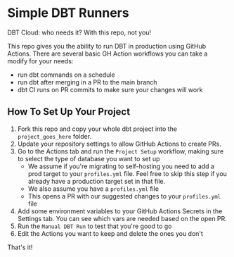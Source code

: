 # Simple DBT Runners

DBT Cloud: who needs it? With this repo, not you!

This repo gives you the ability to run DBT in production using GitHub Actions. There are several basic GH Action workflows you can take a modify for your needs: 

 - run dbt commands on a schedule
 - run dbt after merging in a PR to the main branch
 - dbt CI runs on PR commits to make sure your changes will work

## How To Set Up Your Project

 1. Fork this repo and copy your whole dbt project into the `project_goes_here` folder.
 2. Update your repository settings to allow GitHub Actions to create PRs.
 3. Go to the Actions tab and run the `Project Setup` workflow, making sure to select the type of database you want to set up
    - We assume if you're migrating to self-hosting you need to add a prod target to your `profiles.yml` file. Feel free to skip this step if you already have a production target set in that file.
    - We also assume you have a `profiles.yml` file
    - This opens a PR with our suggested changes to your `profiles.yml` file
 4. Add some environment variables to your GitHub Actions Secrets in the Settings tab. You can see which vars are needed based on the open PR.
 5. Run the `Manual DBT Run` to test that you're good to go
 6. Edit the Actions you want to keep and delete the ones you don't

That's it!
